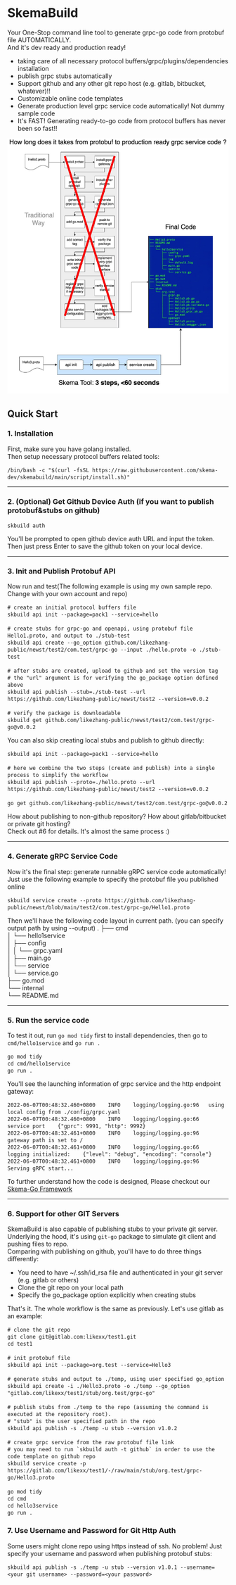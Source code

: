 # SkemaBuild
Your One-Stop command line tool to generate grpc-go code from protobuf file AUTOMATICALLY.  
And it's dev ready and production ready!  
- taking care of all necessary protocol buffers/grpc/plugins/dependencies installation  
- publish grpc stubs automatically  
- Support github and any other git repo host (e.g. gitlab, bitbucket, whatever)!!  
- Customizable online code templates  
- Generate production level grpc service code automatically! Not dummy sample code
- It's FAST! Generating ready-to-go code from protocol buffers has never been so fast!!
  
<img src="intro.jpg" style="width: 720px;"/>

## Quick Start

### 1. Installation  
First, make sure you have golang installed.  
Then setup necessary protocol buffers related tools:  
```shell
/bin/bash -c "$(curl -fsSL https://raw.githubusercontent.com/skema-dev/skemabuild/main/script/install.sh)"
```
<hr/>

### 2. (Optional) Get Github Device Auth (if you want to publish protobuf&stubs on github)
```
skbuild auth
```
You'll be prompted to open github device auth URL and input the token. Then just press Enter to save the github token on your local device.
<hr/>

### 3. Init and Publish Protobuf API  
Now run and test(The following example is using my own sample repo. Change with your own account and repo)
```shell
# create an initial protocol buffers file
skbuild api init --package=pack1 --service=hello

# create stubs for grpc-go and openapi, using protobuf file Hello1.proto, and output to ./stub-test
skbuild api create --go_option github.com/likezhang-public/newst/test2/com.test/grpc-go --input ./hello.proto -o ./stub-test

# after stubs are created, upload to github and set the version tag
# the "url" argument is for verifying the go_package option defined above
skbuild api publish --stub=./stub-test --url  https://github.com/likezhang-public/newst/test2 --version=v0.0.2

# verify the package is downloadable
skbuild get github.com/likezhang-public/newst/test2/com.test/grpc-go@v0.0.2
```
  
You can also skip creating local stubs and publish to github directly:  
```shell
skbuild api init --package=pack1 --service=hello

# here we combine the two steps (create and publish) into a single process to simplify the workflow
skbuild api publish --proto=./hello.proto --url  https://github.com/likezhang-public/newst/test2 --version=v0.0.2

go get github.com/likezhang-public/newst/test2/com.test/grpc-go@v0.0.2
```
  
How about publishing to non-github repository? How about gitlab/bitbucket or private git hosting?  
Check out #6 for details. It's almost the same process :)  
<hr/>

### 4. Generate gRPC Service Code  
Now it's the final step: generate runnable gRPC service code automatically!  
Just use the following example to specify the protobuf file you published online  
```shell
skbuild service create --proto https://github.com/likezhang-public/newst/blob/main/test2/com.test/grpc-go/Hello1.proto
```
Then we'll have the following code layout in current path. (you can specify output path by using --output)
.
├── cmd  
│     └── hello1service  
│         ├── config  
│         │   └── grpc.yaml  
│         ├── main.go  
│         └── service  
│             └── service.go  
├── go.mod  
└── internal  
    └── README.md   
<hr/>

### 5. Run the service code  
To test it out, run `go mod tidy` first to install dependencies, then go to `cmd/hello1service` and `go run .`  
```shell
go mod tidy
cd cmd/hello1service
go run .
```
You'll see the launching information of grpc service and the http endpoint gateway:  
```
2022-06-07T00:48:32.460+0800	INFO	logging/logging.go:96	using local config from ./config/grpc.yaml
2022-06-07T00:48:32.460+0800	INFO	logging/logging.go:66	service port	{"gprc": 9991, "http": 9992}
2022-06-07T00:48:32.461+0800	INFO	logging/logging.go:96	gateway path is set to /
2022-06-07T00:48:32.461+0800	INFO	logging/logging.go:66	logging initialized:	{"level": "debug", "encoding": "console"}
2022-06-07T00:48:32.461+0800	INFO	logging/logging.go:96	Serving gRPC start...
```
To further understand how the code is designed, Please checkout our [Skema-Go Framework](https://github.com/skema-dev/skema-go)
<hr/>

### 6. Support for other GIT Servers
SkemaBuild is also capable of publishing stubs to your private git server. Underlying the hood, it's using `git-go` package to simulate git client and pushing files to repo.  
Comparing with publishing on github, you'll have to do three things differently:
- You need to have ~/.ssh/id_rsa file and authenticated in your git server (e.g. gitlab or others)
- Clone the git repo on your local path  
- Specify the go_package option explicitly when creating stubs  

That's it. The whole workflow is the same as previously. Let's use gitlab as an example:   
```
# clone the git repo
git clone git@gitlab.com:likexx/test1.git
cd test1

# init protobuf file
skbuild api init --package=org.test --service=Hello3

# generate stubs and output to ./temp, using user specified go_option
skbuild api create -i ./Hello3.proto -o ./temp --go_option "gitlab.com/likexx/test1/stub/org.test/grpc-go"

# publish stubs from ./temp to the repo (assuming the command is executed at the repository root).
# "stub" is the user specified path in the repo
skbuild api publish -s ./temp -u stub --version v1.0.2

# create grpc service from the raw protobuf file link
# you may need to run `skbuild auth -t github` in order to use the code template on github repo
skbuild service create -p https://gitlab.com/likexx/test1/-/raw/main/stub/org.test/grpc-go/Hello3.proto

go mod tidy
cd cmd
cd hello3service
go run .
```

### 7. Use Username and Password for Git Http Auth
Some users might clone repo using https instead of ssh. No problem! Just specify your username and password when publishing protobuf stubs:  
```
skbuild api publish -s ./temp -u stub --version v1.0.1 --username=<your git username> --password=<your password>
```

